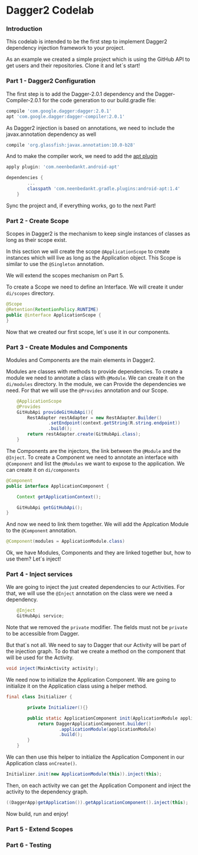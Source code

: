 # Dagger2 Codelab

### Introduction
This codelab is intended to be the first step to implement Dagger2 dependency injection framework to your project.

As an example we created a simple project which is using the GitHub API to get users and their repositories. Clone it and let´s start!

### Part 1 - Dagger2 Configuration
The first step is to add the Dagger-2.0.1 dependency and the Dagger-Compiler-2.0.1 for the code generation to our build.gradle file:

```groovy
compile 'com.google.dagger:dagger:2.0.1'
apt 'com.google.dagger:dagger-compiler:2.0.1'
```

As Dagger2 injection is based on annotations, we need to include the javax.annotation dependency as well

```groovy
compile 'org.glassfish:javax.annotation:10.0-b28'
```

And to make the compiler work, we need to add the [apt plugin][apt]

```groovy
apply plugin: 'com.neenbedankt.android-apt'

dependencies {
		...
		classpath 'com.neenbedankt.gradle.plugins:android-apt:1.4'
	}
```

Sync the project and, if everything works, go to the next Part!

### Part 2 - Create Scope

Scopes in Dagger2 is the mechanism to keep single instances of classes as long as their scope exist.

In this section we will create the scope `@ApplicationScope` to create instances which will live as long as the Application object. This Scope is similar to use the `@Singleton` annotation.

We will extend the scopes mechanism on Part 5.

To create a Scope we need to define an Interface. We will create it under `di/scopes` directory.

```java
@Scope
@Retention(RetentionPolicy.RUNTIME)
public @interface ApplicationScope {
}
```

Now that we created our first scope, let´s use it in our components.

### Part 3 - Create Modules and Components

Modules and Components are the main elements in Dagger2.

Modules are classes with methods to provide dependencies. To create a module we need to annotate a class with `@Module`. We can create it on the `di/modules` directory. In the module, we can Provide the dependencies we need. For that we will use the `@Provides` annotation and our Scope.

```java
	@ApplicationScope
	@Provides
	GitHubApi provideGitHubApi(){
		RestAdapter restAdapter = new RestAdapter.Builder()
				.setEndpoint(context.getString(R.string.endpoint))
				.build();
		return restAdapter.create(GitHubApi.class);
	}
```

The Components are the injectors, the link between the `@Module` and the `@Inject`. To create a Component we need to annotate an interface with `@Component` and list the `@Modules` we want to expose to the application. We can create it on `di/components`

```java
@Component
public interface ApplicationComponent {

	Context getApplicationContext();

	GitHubApi getGitHubApi();
}
```

And now we need to link them together. We will add the Applcation Module to the `@Component` annotation.

```java
@Component(modules = ApplicationModule.class)
```

Ok, we have Modules, Components and they are linked together but, how to use them? Let´s inject!

### Part 4 - Inject services

We are going to inject the just created dependencies to our Activities. For that, we will use the `@Inject` annotation on the class were we need a dependency.

```java
	@Inject
	GitHubApi service;
```

Note that we removed the `private` modifier. The fields must not be `private` to be accessible from Dagger.

But that´s not all. We need to say to Dagger that our Activity will be part of the injection graph. To do that we create a method on the component that will be used for the Activity.

```java
void inject(MainActivity activity);
```

We need now to initialize the Application Component. We are going to initialize it on the Application class using a helper method.

```java
final class Initializer {

		private Initializer(){}

		public static ApplicationComponent init(ApplicationModule applicationModule) {
			return DaggerApplicationComponent.builder()
					.applicationModule(applicationModule)
					.build();
		}
	}
```

We can then use this helper to initialize the Application Component in our Application class `onCreate()`.

```java
Initializer.init(new ApplicationModule(this)).inject(this);
```

Then, on each activity we can get the Application Component and inject the activity to the dependency graph.

```java
((DaggerApp)getApplication()).getApplicationComponent().inject(this);
```

Now build, run and enjoy!


### Part 5 - Extend Scopes

### Part 6 - Testing


[apt]: https://bitbucket.org/hvisser/android-apt